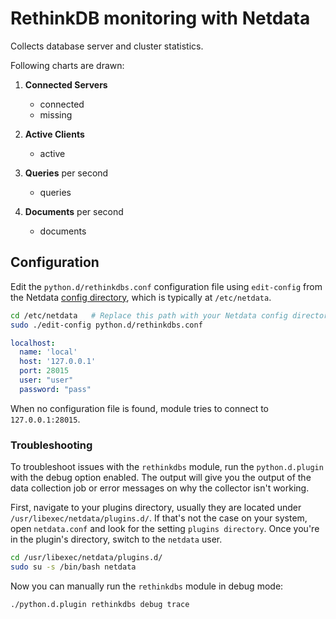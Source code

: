 <!--
title: "RethinkDB monitoring with Netdata"
custom_edit_url: "https://github.com/netdata/netdata/edit/master/collectors/python.d.plugin/rethinkdbs/README.md"
sidebar_label: "RethinkDB"
learn_status: "Published"
learn_topic_type: "References"
learn_rel_path: "Integrations/Monitor/Databases"
-->

# RethinkDB monitoring with Netdata

Collects database server and cluster statistics.

Following charts are drawn:

1. **Connected Servers**

    - connected
    - missing

2. **Active Clients**

    - active

3. **Queries** per second

    - queries

4. **Documents** per second

    - documents

## Configuration

Edit the `python.d/rethinkdbs.conf` configuration file using `edit-config` from the
Netdata [config directory](https://github.com/netdata/netdata/blob/master/docs/configure/nodes.md), which is typically
at `/etc/netdata`.

```bash
cd /etc/netdata   # Replace this path with your Netdata config directory, if different
sudo ./edit-config python.d/rethinkdbs.conf
```

```yaml
localhost:
  name: 'local'
  host: '127.0.0.1'
  port: 28015
  user: "user"
  password: "pass"
```

When no configuration file is found, module tries to connect to `127.0.0.1:28015`.




### Troubleshooting

To troubleshoot issues with the `rethinkdbs` module, run the `python.d.plugin` with the debug option enabled. The 
output will give you the output of the data collection job or error messages on why the collector isn't working.

First, navigate to your plugins directory, usually they are located under `/usr/libexec/netdata/plugins.d/`. If that's 
not the case on your system, open `netdata.conf` and look for the setting `plugins directory`. Once you're in the 
plugin's directory, switch to the `netdata` user.

```bash
cd /usr/libexec/netdata/plugins.d/
sudo su -s /bin/bash netdata
```

Now you can manually run the `rethinkdbs` module in debug mode:

```bash
./python.d.plugin rethinkdbs debug trace
```

